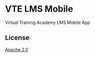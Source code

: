 VTE LMS Mobile
==============

Virtual Training Academy LMS Mobile App

License
-------

[Apache 2.0](http://www.apache.org/licenses/LICENSE-2.0)
